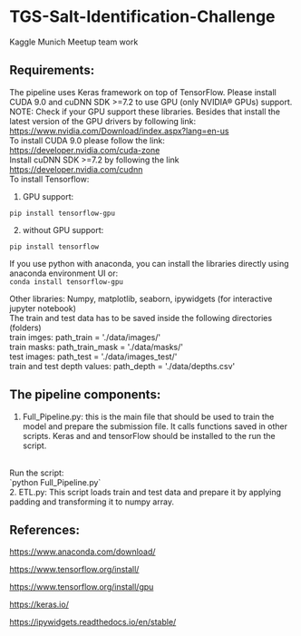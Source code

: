 # TGS-Salt-Identification-Challenge
Kaggle Munich Meetup team work
## Requirements:
The pipeline uses Keras framework on top of TensorFlow. Please install CUDA 9.0 and cuDNN SDK >=7.2 to use GPU (only NVIDIA® GPUs) support.
<br />
NOTE: Check if your GPU support these libraries. Besides that install the latest version of the GPU drivers by following link:
<br />
https://www.nvidia.com/Download/index.aspx?lang=en-us
<br />
To install CUDA 9.0 please follow the link:
<br />
https://developer.nvidia.com/cuda-zone
<br />
Install cuDNN SDK >=7.2 by following the link
<br />
https://developer.nvidia.com/cudnn
<br />
To install Tensorflow:
<br />
1. GPU support:

`pip install tensorflow-gpu`

2. without GPU support:

`pip install tensorflow`

If you use python with anaconda, you can install the libraries directly using anaconda environment UI or:
<br />
`conda install tensorflow-gpu`

Other libraries:
Numpy, matplotlib, seaborn, ipywidgets (for interactive jupyter notebook)
<br />
The train and test data has to be saved inside the following directories (folders) <br />
train imges: path_train = './data/images/' <br />
train masks: path_train_mask = './data/masks/' <br />
test images: path_test = './data/images_test/' <br />
train and test depth values: path_depth = './data/depths.csv' <br />

## The pipeline components:
1. Full_Pipeline.py: this is the main file that should be used to train the model and prepare the submission file. It calls functions saved in other scripts. Keras and and tensorFlow should be installed to the run the script.
<br />
Run the script:
<br />
`python Full_Pipeline.py`
<br />
2. ETL.py: This script loads train and test data and prepare it by applying padding and transforming it to numpy array.

## References:
https://www.anaconda.com/download/

https://www.tensorflow.org/install/

https://www.tensorflow.org/install/gpu

https://keras.io/

https://ipywidgets.readthedocs.io/en/stable/

